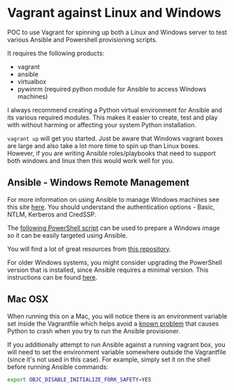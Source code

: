 # Vagrant against Linux and Windows

POC to use Vagrant for spinning up both a Linux and Windows server to test various Ansible and Powershell provisioning scripts.  

It requires the following products:

- vagrant
- ansible
- virtualbox
- pywinrm (required python module for Ansible to access Windows machines)

I always recommend creating a Python virtual environment for Ansible and its various required modules. This makes it easier to create, test and play with without harming or affecting your system Python installation.

`vagrant up` will get you started. Just be aware that Windows vagrant boxes are large and also take a lot more time to spin up than Linux boxes. However, if you are writing Ansible roles/playbooks that need to support both windows and linux then this would work well for you.

## Ansible - Windows Remote Management

For more information on using Ansible to manage Windows machines see this site [here](https://docs.ansible.com/ansible/latest/user_guide/windows_winrm.html). You should understand the authentication options - Basic, NTLM, Kerberos and CredSSP.

The [following PowerShell script](https://raw.githubusercontent.com/ansible/ansible/devel/examples/scripts/ConfigureRemotingForAnsible.ps1) can be used to prepare a Windows image so it can be easily targeted using Ansible.

You will find a lot of great resources from [this repository](https://github.com/jborean93/ansible-windows/tree/master/vagrant).

For older Windows systems, you might consider upgrading the PowerShell version that is installed, since Ansible requires a minimal version. This instructions can be found [here](https://docs.ansible.com/ansible/latest/user_guide/windows_setup.html#upgrading-powershell-and-net-framework).

## Mac OSX

When running this on a Mac, you will notice there is an environment variable set inside the Vagrantfile which helps avoid a [known problem](https://github.com/ansible/ansible/issues/32499#issuecomment-342389957) that causes Python to crash when you try to run the Ansible provisioner. 

If you additionally attempt to run Ansible against a running vagrant box, you will need to set the environment variable somewhere outside the Vagrantfile (since it's not used in this case). For example, simply set it on the shell before running Ansible commands:

```bash
export OBJC_DISABLE_INITIALIZE_FORK_SAFETY=YES
```
